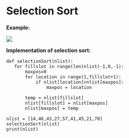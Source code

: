# Selection Sort

**Example:**

![](https://raw.githubusercontent.com/banuprakashm/python-tutorials-problems/master/images/sorting/selection.png)


**Implementation of selection sort:**

```
def selectionSort(nlist):
   for fillslot in range(len(nlist)-1,0,-1):
       maxpos=0
       for location in range(1,fillslot+1):
           if nlist[location]>nlist[maxpos]:
               maxpos = location

       temp = nlist[fillslot]
       nlist[fillslot] = nlist[maxpos]
       nlist[maxpos] = temp

nlist = [14,46,43,27,57,41,45,21,70]
selectionSort(nlist)
print(nlist)

```

